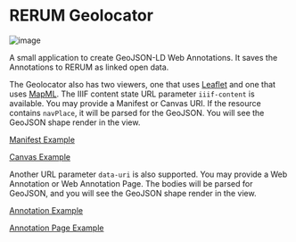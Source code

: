 # RERUM Geolocator
![image](https://user-images.githubusercontent.com/3287006/120902008-8bf19900-c603-11eb-9bf7-3c8f2b195103.png)


A small application to create GeoJSON-LD Web Annotations.  It saves the Annotations to RERUM as linked open data.

The Geolocator also has two viewers, one that uses [Leaflet](https://leafletjs.com/) and one that uses [MapML](https://maps4html.org/MapML/spec/).
The IIIF content state URL parameter `iiif-content` is available.  You may provide a Manifest or Canvas URI.  If the resource contains `navPlace`, 
it will be parsed for the GeoJSON.  You will see the GeoJSON shape render in the view.

[Manifest Example](http://geo.rerum.io/geolocate/leaflet-view.html?iiif-content=https://preview.iiif.io/cookbook/0154-geo-extension/recipe/0154-geo-extension/manifest.json)

[Canvas Example](http://geo.rerum.io/geolocate/leaflet-view.html?data-uri=http://devstore.rerum.io/v1/id/60bbc491c3fb58284513ed26) 

Another URL parameter `data-uri` is also supported.  You may provide a Web Annotation or Web Annotation Page.  The bodies will be parsed for GeoJSON, and you will see the GeoJSON shape render in the view.

[Annotation Example](http://geo.rerum.io/geolocate/leaflet-view.html?data-uri=http://devstore.rerum.io/v1/id/60bbc313c3fb58284513ed24)

[Annotation Page Example](http://geo.rerum.io/geolocate/leaflet-view.html?data-uri=http://devstore.rerum.io/v1/id/60bbc256c3fb58284513ed22)
